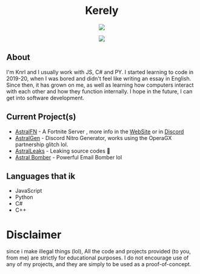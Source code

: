<div align="center">

# Kerely

[![](https://wakatime.com/badge/user/0ccf7ed5-30a2-486d-8ea4-6b0ca58cd9c9.svg)](https://wakatime.com/@0ccf7ed5-30a2-486d-8ea4-6b0ca58cd9c9)

[![](https://discord.c99.nl/widget/theme-3/1178442639918510161.png)](https://discord.c99.nl/widget/theme-3/1178442639918510161.png)
</div>

## About
I'm Knrl and I usually work with JS, C# and PY. I started learning to code in 2019-20, when I was bored and didn't feel like writing an essay in English. Since then, it has grown on me, as well as learning how computers interact with each other and how they function internally. I hope in the future, I can get into software development.

## Current Project(s)
* [AstralFN](https://github.com/TW-Knrl/Astralbackend) - A Fortnite Server , more info in the [WebSite](http://astralfn.ml) or in [Discord](https://dsc.gg/astralfn)
* [AstralGen](https://github.com/TW-Knrl/Astral-gen) - Discord Nitro Generator, works using the OperaGX partnership glitch lol.
* [AstralLeaks](https://github.com/AstralLeaks) - Leaking source codes :100:
* [Astral Bomber](https://github.com/TW-Knrl/Astral-Bomber) - Powerful Email Bomber lol

## Languages that ik
* JavaScript
* Python
* C#
* C++

# Disclaimer
since i make illegal things (lol), All the code and projects provided (to you, from me) are strictly for educational purposes. I do not encourage use of any of my projects, and they are simply to be used as a proof-of-concept.
